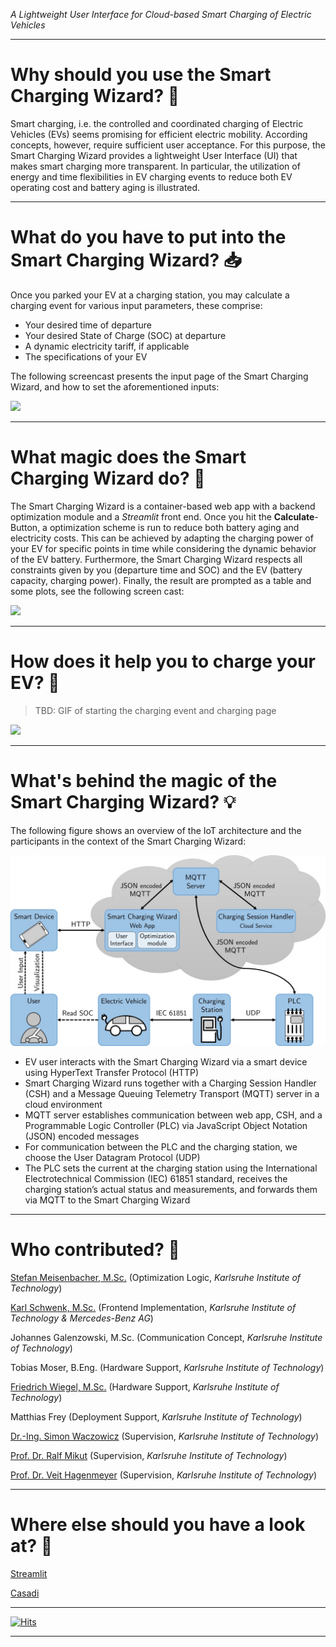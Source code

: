 <!----Smart Charging Wizard---->
_A Lightweight User Interface for Cloud-based Smart Charging of Electric Vehicles_
_____________________

# Why should you use the Smart Charging Wizard? 🤔
Smart charging, i.e. the controlled and coordinated charging of Electric Vehicles (EVs) seems promising for efficient electric mobility. 
According concepts, however, require sufficient user acceptance. 
For this purpose, the Smart Charging Wizard provides a lightweight User Interface (UI) that makes smart charging more transparent.
In particular, the utilization of energy and time flexibilities in EV charging events to reduce both EV operating cost and battery aging is illustrated.  
____________________

# What do you have to put into the Smart Charging Wizard? 📥
Once you parked your EV at a charging station, you may calculate a charging event for various input parameters, these comprise:
- Your desired time of departure
- Your desired State of Charge (SOC) at departure
- A dynamic electricity tariff, if applicable
- The specifications of your EV

The following screencast presents the input page of the Smart Charging Wizard, and how to set the aforementioned inputs:

![](https://github.com/EnergyLabSmartCharging/Smart-Charging-Wizard/blob/6c274b0225123d3fd3d3701204e47932c255ba1d/media/input.gif)
_____________________

# What magic does the Smart Charging Wizard do? 🧙
The Smart Charging Wizard is a container-based web app with a backend optimization module and a _Streamlit_ front end.
Once you hit the **Calculate**-Button, a optimization scheme is run to reduce both battery aging and electricity costs. 
This can be achieved by adapting the charging power of your EV for specific points in time while considering the dynamic behavior of the EV battery.
Furthermore, the Smart Charging Wizard respects all constraints given by you (departure time and SOC) and the EV (battery capacity, charging power).
Finally, the result are prompted as a table and some plots, see the following screen cast: 

![](https://github.com/EnergyLabSmartCharging/Smart-Charging-Wizard/blob/6c274b0225123d3fd3d3701204e47932c255ba1d/media/result.gif)
_____________________

# How does it help you to charge your EV? 🔌
> TBD: GIF of starting the charging event and charging page

![](https://github.com/EnergyLabSmartCharging/Smart-Charging-Wizard/blob/6c274b0225123d3fd3d3701204e47932c255ba1d/media/charging.gif)

_____________________

# What's behind the magic of the Smart Charging Wizard? 💡
The following figure shows an overview of the IoT architecture and the participants in the context of the Smart Charging Wizard:

![](https://github.com/EnergyLabSmartCharging/Smart-Charging-Wizard/blob/70c1f9599fd206746cd8a929149cdf7edcf377c5/media/architecture.jpg)

- EV user interacts with the Smart Charging Wizard via a smart device using HyperText Transfer Protocol (HTTP)
- Smart Charging Wizard runs together with a Charging Session Handler (CSH) and a Message Queuing Telemetry Transport (MQTT) server in a cloud environment
- MQTT server establishes communication between web app, CSH, and a Programmable Logic Controller (PLC) via JavaScript Object Notation (JSON) encoded messages
- For communication between the PLC and the charging station, we choose the User Datagram Protocol (UDP)
- The PLC sets the current at the charging station using the International Electrotechnical Commission (IEC) 61851 standard, receives the charging station’s actual status and measurements, and forwards them via MQTT to the Smart Charging Wizard

_____________________
# Who contributed? 🤝

[Stefan Meisenbacher, M.Sc.](https://github.com/smeisen) (Optimization Logic, _Karlsruhe Institute of Technology_)

[Karl Schwenk, M.Sc.](https://github.com/KarlSchwenk) (Frontend Implementation, _Karlsruhe Institute of Technology & Mercedes-Benz AG_)

Johannes Galenzowski, M.Sc. (Communication Concept, _Karlsruhe Institute of Technology_)

Tobias Moser, B.Eng. (Hardware Support, _Karlsruhe Institute of Technology_)

[Friedrich Wiegel, M.Sc.](https://www.iai.kit.edu/Ansprechpersonen_1554.php) (Hardware Support, _Karlsruhe Institute of Technology_)

Matthias Frey (Deployment Support, _Karlsruhe Institute of Technology_)

[Dr.-Ing. Simon Waczowicz](https://www.iai.kit.edu/Ansprechpersonen_2620.php) (Supervision, _Karlsruhe Institute of Technology_)

[Prof. Dr. Ralf Mikut](https://www.iai.kit.edu/Ansprechpersonen_1030.php) (Supervision, _Karlsruhe Institute of Technology_)

[Prof. Dr. Veit Hagenmeyer](https://www.iai.kit.edu/Ansprechpersonen_1213.php) (Supervision, _Karlsruhe Institute of Technology_)

_____________________
# Where else should you have a look at? 🔎
[Streamlit](https://docs.streamlit.io/en/stable/)

[Casadi](https://web.casadi.org/docs/)
____________________
[![Hits](https://hits.seeyoufarm.com/api/count/incr/badge.svg?url=https%3A%2F%2Fenergylabsmartcharging.github.io%2FSmart-Charging-Wizard&count_bg=%231A12D9&title_bg=%23D91212&icon=&icon_color=%23E7E7E7&title=clicks&edge_flat=false)](https://hits.seeyoufarm.com)
____________________
